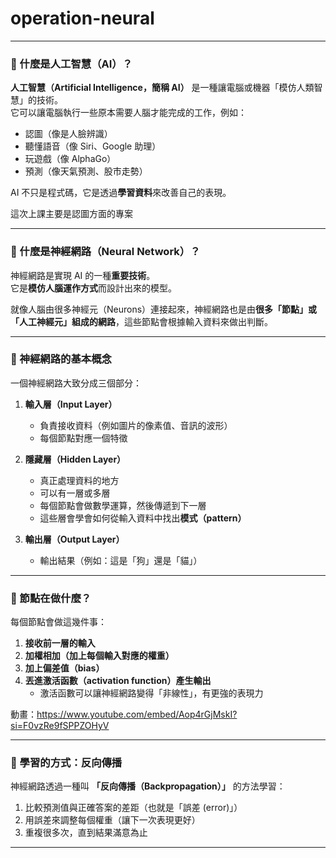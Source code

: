 # operation-neural

---

### 🔹 什麼是人工智慧（AI）？

**人工智慧（Artificial Intelligence，簡稱 AI）** 是一種讓電腦或機器「模仿人類智慧」的技術。  
它可以讓電腦執行一些原本需要人腦才能完成的工作，例如：

- 認圖（像是人臉辨識）
- 聽懂語音（像 Siri、Google 助理）
- 玩遊戲（像 AlphaGo）
- 預測（像天氣預測、股市走勢）

AI 不只是程式碼，它是透過**學習資料**來改善自己的表現。

這次上課主要是認圖方面的專案

---

### 🔹 什麼是神經網路（Neural Network）？

神經網路是實現 AI 的一種**重要技術**。  
它是**模仿人腦運作方式**而設計出來的模型。

就像人腦由很多神經元（Neurons）連接起來，神經網路也是由**很多「節點」或「人工神經元」組成的網路**，這些節點會根據輸入資料來做出判斷。

---

### 🔸 神經網路的基本概念

一個神經網路大致分成三個部分：

1. **輸入層（Input Layer）**  
   - 負責接收資料（例如圖片的像素值、音訊的波形）
   - 每個節點對應一個特徵

2. **隱藏層（Hidden Layer）**  
   - 真正處理資料的地方
   - 可以有一層或多層
   - 每個節點會做數學運算，然後傳遞到下一層
   - 這些層會學會如何從輸入資料中找出**模式（pattern）**

3. **輸出層（Output Layer）**  
   - 輸出結果（例如：這是「狗」還是「貓」）

---

### 🔹 節點在做什麼？

每個節點會做這幾件事：

1. **接收前一層的輸入**
2. **加權相加（加上每個輸入對應的權重）**
3. **加上偏差值（bias）**
4. **丟進激活函數（activation function）產生輸出**
   - 激活函數可以讓神經網路變得「非線性」，有更強的表現力

動畫：https://www.youtube.com/embed/Aop4rGjMskI?si=F0vzRe9fSPPZOHyV

---

### 🔸 學習的方式：反向傳播

神經網路透過一種叫 **「反向傳播（Backpropagation）」** 的方法學習：

1. 比較預測值與正確答案的差距（也就是「誤差 (error)」）
2. 用誤差來調整每個權重（讓下一次表現更好）
3. 重複很多次，直到結果滿意為止

---
